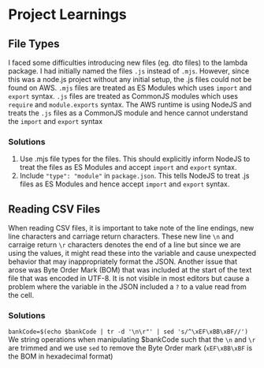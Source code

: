 # Project Learnings

## File Types

I faced some difficulties introducing new files (eg. dto files) to the lambda package. I had initially named the files `.js` instead of `.mjs`. However, since this was a node.js project without any initial setup, the .js files could not be found on AWS.
`.mjs` files are treated as ES Modules which uses `import` and `export` syntax.
 `.js` files are treated as CommonJS modules which uses `require` and `module.exports` syntax.
The AWS runtime is using NodeJS and treats the `.js` files as a CommonJS module and hence cannot understand the `import` and `export` syntax

### Solutions
1. Use .mjs file types for the files. This should explicitly inform NodeJS to treat the files as ES Modules and accept `import` and `export` syntax.
2. Include `"type": "module"` in `package.json`. This tells NodeJS to treat .js files as ES Modules and hence accept `import` and `export` syntax.

## Reading CSV Files

When reading CSV files, it is important to take note of the line endings, new line characters and carriage return characters. These new line `\n` and carraige return `\r` characters denotes the end of a line but since we are using the values, it might read these into the variable and cause unexpected behavior that may inappropriately format the JSON.
Another issue that arose was Byte Order Mark (BOM) that was included at the start of the text file that was encoded in UTF-8. It is not visible in most editors but cause a problem where the variable in the JSON included a `?` to a value read from the cell.

### Solutions
`bankCode=$(echo $bankCode | tr -d '\n\r"' | sed 's/^\xEF\xBB\xBF//')`
We string operations when manipulating $bankCode such that the `\n` and `\r` are trimmed and we use `sed` to remove the Byte Order mark (`xEF\xBB\xBF` is the BOM in hexadecimal format)